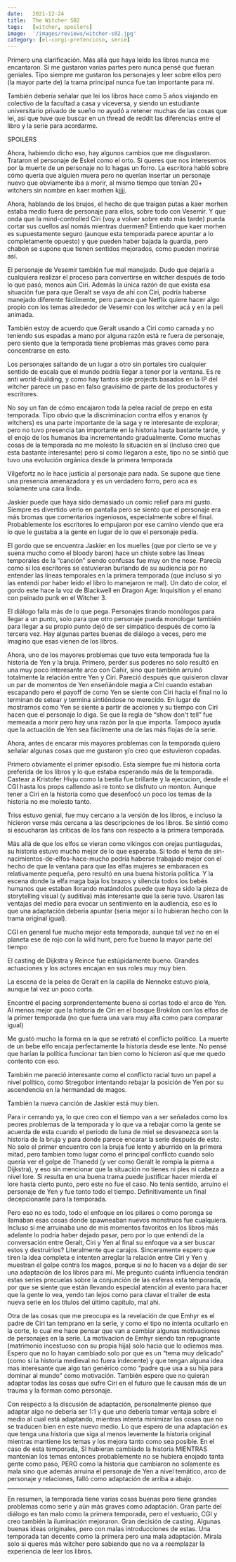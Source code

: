 ```yaml
---
date:   2021-12-24
title:  The Witcher S02
tags:   [witcher, spoilers]
image:  '/images/reviews/witcher-s02.jpg'
category: [el-corgi-pretencioso, serie]
---
```

Primero una clarificación. Más allá que haya leído los libros nunca me encantaron. Sí me gustaron varias partes pero nunca pensé que fueran geniales. Tipo siempre me gustaron los personajes y leer sobre ellos pero (la mayor parte de) la trama principal nunca fue tan importante para mi.

También debería señalar que lei los libros hace como 5 años viajando en colectivo de la facultad a casa y viceversa, y siendo un estudiante universitario privado de sueño no ayudó a retener muchas de las cosas que lei, asi que tuve que buscar en un thread de reddit las diferencias entre el libro y la serie para acordarme.

SPOILERS

Ahora, habiendo dicho eso, hay algunos cambios que me disgustaron. Trataron el personaje de Eskel como el orto. Si queres que nos interesemos por la muerte de un personaje no lo hagas un forro. La escritora habló sobre cómo quería que alguien muera pero no querían insertar un personaje nuevo que obviamente iba a morir, al mismo tiempo que tenían 20+ witchers sin nombre en kaer morhen kjjjj.

Ahora, hablando de los brujos, el hecho de que traigan putas a kaer morhen estaba medio fuera de personaje para ellos, sobre todo con Vesemir. Y que onda que la mind-controlled Ciri (voy a  volver sobre esto más tarde) pueda cortar sus cuellos así nomás mientras duermen? Entiendo que kaer morhen es supuestamente seguro (aunque esta temporada parece apuntar a lo completamente opuesto) y que pueden haber bajada la guardia, pero chabon se supone que tienen sentidos mejorados, como pueden morirse así.

El personaje de Vesemir también fue mal manejado. Dudo que dejaría a cualquiera realizar el proceso para convertirse en witcher después de todo lo que pasó, menos aún Ciri. Además la única razón de que exista esa situación fue para que Geralt se vaya de ahí con Ciri, podría haberse manejado diferente fácilmente, pero parece que Netflix quiere hacer algo propio con los temas alrededor de Vesemir con los witcher acá y en la peli animada.

También estoy de acuerdo que Geralt usando a Ciri como carnada y no teniendo sus espadas a mano por alguna razón está re fuera de personaje, pero siento que la temporada tiene problemas más graves como para concentrarse en esto.

Los personajes saltando de un lugar a otro sin portales tiro cualquier sentido de escala que el mundo podría llegar a tener por la ventana. Es re anti world-building, y como hay tantos side projects basados en la IP del witcher parece un paso en falso gravísimo de parte de los productores y escritores.

No soy un fan de cómo encajaron toda la pelea racial de prepo en esta temporada. Tipo obvio que la discriminacion contra elfos y enanos (y witchers) es una parte importante de la saga y re interesante de explorar, pero no tuvo presencia tan importante en la historia hasta bastante tarde, y el enojo de los humanos iba incrementando gradualmente. Como muchas cosas de la temporada no me molesto la situación en sí (incluso creo que esta bastante interesante) pero si como llegaron a este, tipo no se sintió que tuvo una evolución orgánica desde la primera temporada

Vilgefortz no le hace justicia al personaje para nada. Se supone que tiene una presencia amenazadora y es un verdadero forro, pero aca es solamente una cara linda.

Jaskier puede que haya sido demasiado un comic relief para mi gusto. Siempre es divertido verlo en pantalla pero se siento que el personaje era más bromas que comentarios ingeniosos, especialmente sobre el final. Probablemente los escritores lo empujaron por ese camino viendo que era lo que le gustaba a la gente en lugar de lo que el personaje pedía.

El gordo que se encuentra Jaskier en los muelles (que por cierto se ve y suena mucho como el bloody baron) hace un chiste sobre las líneas temporales de la “canción” siendo confusas fue muy on the nose. Parecía como si los escritores se estuvieran burlando de su audiencia por no entender las líneas temporales en la primera temporada (que incluso si yo las entendí por haber leído el libro lo manejaron re mal). Un dato de color, el gordo este hace la voz de Blackwell en Dragon Age: Inquisition y el enano con peinado punk en el Witcher 3.

El diálogo falla más de lo que pega. Personajes tirando monólogos para llegar a un punto, solo para que otro personaje pueda monologar también para llegar a su propio punto dejó de ser simpático después de como la tercera vez. Hay algunas partes buenas de diálogo a veces, pero me imagino que esas vienen de los libros.

Ahora, uno de los mayores problemas que tuvo esta temporada fue la historia de Yen y la bruja. Primero, perder sus poderes no solo resultó en una muy poco interesante arco con Cahir, sino que también arruinó totalmente la relación entre Yen y Ciri. Pareció después que quisieron clavar un par de momentos de Yen enseñándole magia a Ciri cuando estaban escapando pero el payoff de como Yen se siente con Ciri hacia el final no lo terminan de setear y termina sintiéndose no merecido. En lugar de mostrarnos como Yen se siente a partir de acciones y su tiempo con Ciri hacen que el personaje lo diga. Se que la regla de “show don't tell” fue memeada a morir pero hay una razón por la que importa. Tampoco ayuda que la actuación de Yen sea fácilmente una de las más flojas de la serie.

Ahora, antes de encarar mis mayores problemas con la temporada quiero señalar algunas cosas que me gustaron y/o creo que estuvieron copadas.

Primero obviamente el primer episodio. Esta siempre fue mi historia corta preferida de los libros y lo que estaba esperando más de la temporada. Castear a Kristofer Hivju como la bestia fue brillante y la ejecucion, desde el CGI hasta los props callendo asi re tonto se disfruto un monton. Aunque tener a Ciri en la historia como que desenfocó un poco los temas de la historia no me molesto tanto.


Triss estuvo genial, fue muy cercano a la versión de los libros, e incluso la hicieron verse más cercana a las descripciones de los libros. Se sintió como si escucharan las críticas de los fans con respecto a la primera temporada.

Más allá de que los elfos se vieran como vikingos con orejas puntiagudas, su historia estuvo mucho mejor de lo que esperaba. Si todo el tema de sin-nacimientos-de-elfos-hace-mucho podría haberse trabajado mejor con el hecho de que la ventana para que las elfas mujeres se embaracen es relativamente pequeña, pero resultó en una buena historia política. Y la escena donde la elfa maga baja los brazos y silencia todos los bebés humanos que estaban llorando matándolos puede que haya sido la pieza de storytelling visual (y auditiva) más interesante que la serie tuvo. Usaron las ventajas del medio para evocar un sentimiento en la audiencia, eso es lo que una adaptación debería apuntar (seria mejor si lo hubieran hecho con la trama original igual).

CGI en general fue mucho mejor esta temporada, aunque tal vez no en el planeta ese de rojo con la wild hunt, pero fue bueno la mayor parte del tiempo

El casting de Dijkstra y Reince fue estúpidamente bueno. Grandes actuaciones y los actores encajan en sus roles muy muy bien.

La escena de la pelea de Geralt en la capilla de Nenneke estuvo piola, aunque tal vez un poco corta.

Encontré el pacing sorprendentemente bueno si cortas todo el arco de Yen. Al menos mejor que la historia de Ciri en el bosque Brokilon con los elfos de la primer temporada (no que fuera una vara muy alta como para comparar igual)

Me gustó mucho la forma en la que se retrató el conflicto político. La muerte de un bebe elfo encaja perfectamente la historia desde ese lente. No pensé que harían la política funcionar tan bien como lo hicieron así que me quedo contento con eso.

También me pareció interesante como el conflicto racial tuvo un papel a nivel político, como Stregobor intentando rebajar la posición de Yen por su ascendencia en la hermandad de magos.

También la nueva canción de Jaskier está muy bien.

Para ir cerrando ya, lo que creo con el tiempo van a ser señalados como los peores problemas de la temporada y lo que va a rebajar como la gente se acuerda de esta cuando el periodo de luna de miel se desvanezca son la historia de la bruja y para donde parece encarar la serie después de esto. No solo el primer encuentro con la bruja fue lento y aburrido en la primera mitad, pero tambien tomo lugar como el principal conflicto cuando solo quería ver el golpe de Thanedd (y ver como Geralt le rompía la pierna a Dijkstra), y eso sin mencionar que la situación no tienes ni pies ni cabeza a nivel lore. Si resulta en una buena trama puede justificar hacer mierda el lore hasta cierto punto, pero este no fue el caso. No tenía sentido, arruino el personaje de Yen y fue tonto todo el tiempo. Definitivamente un final decepcionante para la temporada.

Pero eso no es todo, todo el enfoque en los pilares o como poronga se llamaban esas cosas donde spawneaban nuevos monstruos fue cualquiera. Incluso si me arruinaba uno de mis momentos favoritos en los libros más adelante lo podría haber dejado pasar, pero por lo que entendí de la conversación entre Geralt, Ciri y Yen al final su enfoque va a ser buscar estos y destruirlos? Literalmente que carajos. Sinceramente espero que tiren la idea completa e intenten arreglar la relación entre Ciri y Yen y muestran el golpe contra los magos, porque si no lo hacen va a dejar de ser una adaptación de los libros para mí. Me pregunto cuánta influencia tendrán estas series precuelas sobre la conjunción de las esferas esta temporada, por que se siente que están llevando especial atención al evento para hacer que la gente lo vea, yendo tan lejos como para clavar el trailer de esta nueva serie en los títulos del último capítulo, mal ahi.

Otra de las cosas que me preocupa es la revelación de que Emhyr es el padre de Ciri tan temprano en la serie, y como el tipo no intenta ocultarlo en la corte, lo cual me hace pensar que van a cambiar algunas motivaciones de personajes en la serie. La motivacion de Emhyr siendo tan repugnante (matrimonio incestuoso con su propia hija) solo hacia que lo odiemos mas. Espero que no lo hayan cambiado solo por que es un “tema muy delicado” (como si la historia medieval no fuera indecente) y que tengan alguna idea mas interesante que algo tan genérico como “padre que usa a su hija para dominar al mundo” como motivación. También espero que no quieran adaptar todas las cosas que sufre Ciri en el futuro que le causan más de un trauma y la forman como personaje.

Con respecto a la discusión de adaptación, personalmente pienso que adaptar algo no debería ser 1:1 y que uno debería tomar ventaja sobre el medio al cual está adaptando, mientras intenta minimizar las cosas que no se traducen bien en este nuevo medio. Lo que espero de una adaptación es que tenga una historia que siga al menos levemente la historia original mientras mantiene los temas y los mejora tanto como sea posible. En el caso de esta temporada, SI hubieran cambiado la historia MIENTRAS mantenían los temas entonces probablemente no se hubiera enojado tanta gente como paso, PERO como la historia que cambiaron no solamente es mala sino que además arruina el personaje de Yen a nivel temático, arco de personaje y relaciones, falló como adaptación de arriba a abajo.

<hr>

En resumen, la temporada tiene varias cosas buenas pero tiene grandes problemas como serie y aún más graves como adaptación. Gran parte del diálogo es tan malo como la primera temporada, pero el vestuario, CGI y creo también la iluminación mejoraron. Gran decisión de casting. Algunas buenas ideas originales, pero con malas introducciones de estas. Una temporada tan decente como la primera pero una mala adaptación. Mirala solo si queres más witcher pero sabiendo que no va a reemplazar la experiencia de leer los libros.
